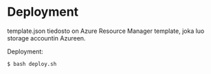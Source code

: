 # Deployment

template.json tiedosto on Azure Resource Manager template, joka luo storage accountin Azureen.

Deployment:

```bash
$ bash deploy.sh
```
